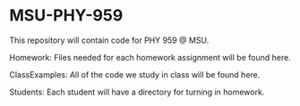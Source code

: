 # MSU-PHY-959

This repository will contain code for PHY 959 @ MSU.

Homework:  Files needed for each homework assignment will be found here.

ClassExamples:  All of the code we study in class will be found here.

Students:  Each student will have a directory for turning in homework.